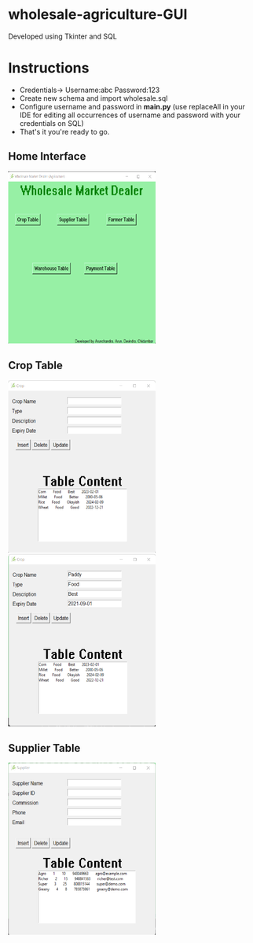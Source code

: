 # wholesale-agriculture-GUI
Developed using Tkinter and SQL

# Instructions
<ul>
  <li> Credentials-> Username:abc  Password:123 </li>
  <li> Create new schema and import wholesale.sql </li>
  <li> Configure username and password in <b>main.py</b> (use replaceAll in your IDE for editing all occurrences of username and password with your credentials on SQL)</li>
  <li> That's it you're ready to go. </li>
</ul>

## Home Interface
<img src="https://github.com/Hunking9797/wholesale-agriculture-GUI/blob/master/Sample%20Images/1.png" width=300 height=350 />

## Crop Table
<img src="https://github.com/Hunking9797/wholesale-agriculture-GUI/blob/master/Sample%20Images/2.png" width=300 height=350 />
<img src="https://github.com/Hunking9797/wholesale-agriculture-GUI/blob/master/Sample%20Images/3.png" width=300 height=350 />

## Supplier Table
<img src="https://github.com/Hunking9797/wholesale-agriculture-GUI/blob/master/Sample%20Images/5.png" width=300 height=350 />

